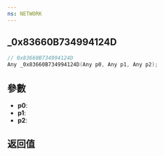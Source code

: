 ```yaml
---
ns: NETWORK
---
```

## _0x83660B734994124D

```c
// 0x83660B734994124D
Any _0x83660B734994124D(Any p0, Any p1, Any p2);
```


## 參數
* **p0**: 
* **p1**: 
* **p2**: 

## 返回值
